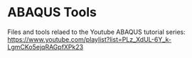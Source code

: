 # ABAQUS Tools
 Files and tools relaed to the Youtube ABAQUS tutorial series:
 https://www.youtube.com/playlist?list=PLz_XdUL-6Y_k-LgmCKo5ejqRAGpfXPk23

